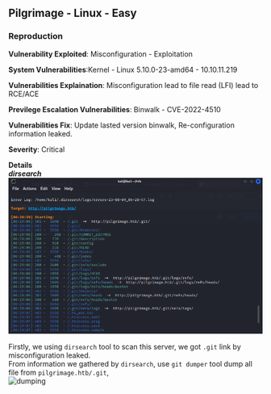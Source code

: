 ## Pilgrimage - Linux - Easy
### Reproduction
**Vulnerability Exploited**: Misconfiguration - Exploitation  

**System Vulnerabilities**:Kernel - Linux 5.10.0-23-amd64 - 10.10.11.219

**Vulnerabilities Explaination**: Misconfiguration lead to file read (LFI) lead to RCE/ACE  

**Previlege Escalation Vulnerabilities**: Binwalk - CVE-2022-4510  

**Vulnerabilities Fix**: Update lasted version binwalk, Re-configuration information leaked.  

**Severity**: Critical

**Details**  
***dirsearch***  
![dirsearch](https://github.com/nvth/htb/blob/master/pilgrimage/imgs/dirsearch.PNG?raw=true)

Firstly, we using `dirsearch` tool to scan this server, we got `.git` link by misconfiguration leaked.  
From information we gathered by `dirsearch`, use `git dumper` tool dump all file from `pilgrimage.htb/.git`,  
![dumping]()



